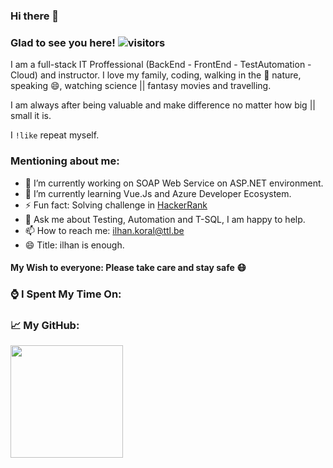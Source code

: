 ### Hi there 👋

<!--
**ikoral/ikoral** is a ✨ _special_ ✨ repository because its `README.md` (this file) appears on your GitHub profile.

Here are some ideas to get you started:

- 🔭 I’m currently working on ...
- 🌱 I’m currently learning ...
- 👯 I’m looking to collaborate on ...
- 🤔 I’m looking for help with ...
- 💬 Ask me about ...
- 📫 How to reach me: ...
- 😄 Pronouns: ...
- ⚡ Fun fact: ...
-->

### Glad to see you here! ![visitors](https://visitor-badge.laobi.icu/badge?page_id=ikoral.ikoral)

I am a full-stack IT Proffessional (BackEnd - FrontEnd - TestAutomation - Cloud) and instructor. I love my family, coding, walking in the :herb: nature, speaking 😄, watching science || fantasy movies and travelling.

I am always after being valuable and make difference no matter how big || small it is.

I <code>!like</code> repeat myself.

### Mentioning about me:
- 🔭 I’m currently working on SOAP Web Service on ASP.NET environment.
- 🌱 I’m currently learning Vue.Js and Azure Developer Ecosystem.
- ⚡ Fun fact: Solving challenge in [HackerRank](https://www.hackerrank.com/ikoral)
- 💬 Ask me about Testing, Automation and T-SQL, I am happy to help.
- 📫 How to reach me: [ilhan.koral@ttl.be](mailto:ilhan.koral@ttl.be?subject=[Github])
- 😄 Title: ilhan is enough.

#### My Wish to everyone: Please take care and stay safe :mask:

### :watch: I Spent My Time On:
<!--START_SECTION:waka-->
<!--END_SECTION:waka-->

### :chart_with_upwards_trend: My GitHub:
<img height="180em" src="https://github-readme-stats.vercel.app/api?username=ikoral&show_icons=true&hide_border=true&&count_private=true&include_all_commits=true" />






